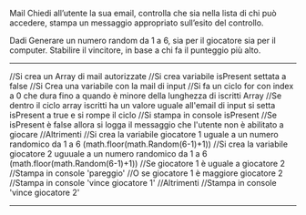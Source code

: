 Mail
Chiedi all’utente la sua email,
controlla che sia nella lista di chi può accedere,
stampa un messaggio appropriato sull’esito del controllo.

Dadi
Generare un numero random da 1 a 6, sia per il giocatore sia per il computer.
Stabilire il vincitore, in base a chi fa il punteggio più alto.

------------

//Si crea un Array di mail autorizzate
//Si crea variabile isPresent settata a false
//Si Crea una variabile con la mail di input
//Si fa un ciclo for con index a 0 che dura fino a quando è minore della lunghezza di iscritti Array
    //Se dentro il ciclo array iscritti ha un valore uguale all'email di input si setta isPresent a true e si rompe il ciclo
//Si stampa in console isPresent
//Se isPresent è false allora si logga il messaggio che l'utente non è abilitato a giocare
//Altrimenti 
    //Si crea la variabile giocatore 1 uguale a un numero randomico da 1 a 6 (math.floor(math.Random(6-1)+1)) 
    //Si crea la variabile giocatore 2 uguuale a un numero randomico da 1 a 6 (math.floor(math.Random(6-1)+1)) 
    //Se giocatore 1 è uguale a giocatore 2
        //Stampa in console 'pareggio'
    //O se giocatore 1 è maggiore giocatore 2 
        //Stampa in console 'vince giocatore 1'
    //Altrimenti
        //Stampa in console 'vince giocatore 2'



-------